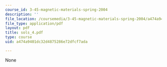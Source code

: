 ```yaml
---
course_id: 3-45-magnetic-materials-spring-2004
description: ''
file_location: /coursemedia/3-45-magnetic-materials-spring-2004/a474a9401dc32d4875286e72dfcf7ada_sols_4.pdf
file_type: application/pdf
layout: pdf
title: sols_4.pdf
type: course
uid: a474a9401dc32d4875286e72dfcf7ada

---
```

None